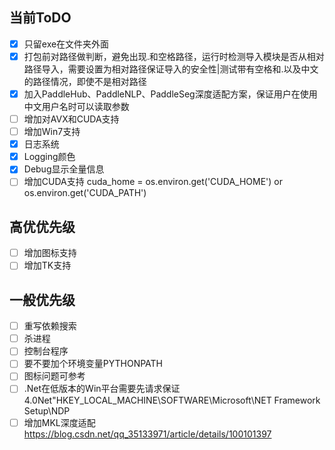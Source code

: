 ## 当前ToDO
- [x] 只留exe在文件夹外面
- [x] 打包前对路径做判断，避免出现.和空格路径，运行时检测导入模块是否从相对路径导入，需要设置为相对路径保证导入的安全性|测试带有空格和.以及中文的路径情况，即使不是相对路径
- [x] 加入PaddleHub、PaddleNLP、PaddleSeg深度适配方案，保证用户在使用中文用户名时可以读取参数
- [ ] 增加对AVX和CUDA支持
- [ ] 增加Win7支持
- [x] 日志系统
- [x] Logging颜色
- [x] Debug显示全量信息
- [ ] 增加CUDA支持 cuda_home = os.environ.get('CUDA_HOME') or os.environ.get('CUDA_PATH')

## 高优优先级
- [ ] 增加图标支持
- [ ] 增加TK支持

## 一般优先级
- [ ] 重写依赖搜索
- [ ] 杀进程
- [ ] 控制台程序
- [ ] 要不要加个环境变量PYTHONPATH
- [ ] 图标问题可参考
- [ ] .Net在低版本的Win平台需要先请求保证4.0Net"HKEY_LOCAL_MACHINE\SOFTWARE\Microsoft\NET Framework Setup\NDP
- [ ] 增加MKL深度适配 https://blog.csdn.net/qq_35133971/article/details/100101397
